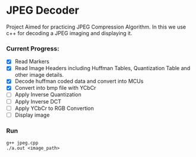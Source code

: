 # JPEG Decoder

Project Aimed for practicing JPEG Compression Algorithm. In this we use c++ for decoding a JPEG imaging and displaying it.

### Current Progress:

- [x] Read Markers
- [x] Read Image Headers including Huffman Tables, Quantization Table and other image details.
- [x] Decode huffman coded data and convert into MCUs
- [x] Convert into bmp file with YCbCr
- [ ] Apply Inverse Quantization
- [ ] Apply Inverse DCT
- [ ] Apply YCbCr to RGB Convertion
- [ ] Display image

### Run 

```
g++ jpeg.cpp
./a.out <image_path>
```